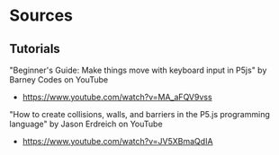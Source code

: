 # Sources
## Tutorials
"Beginner's Guide: Make things move with keyboard input in P5js" by Barney Codes on YouTube
- https://www.youtube.com/watch?v=MA_aFQV9vss

"How to create collisions, walls, and barriers in the P5.js programming language" by Jason Erdreich on YouTube
- https://www.youtube.com/watch?v=JV5XBmaQdIA